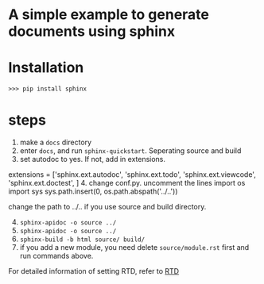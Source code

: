 # A simple example to generate documents using sphinx

# Installation
```
>>> pip install sphinx
```

# steps
1. make a `docs` directory
2. enter `docs`, and run `sphinx-quickstart`. Seperating source and build
3. set autodoc to yes. If not, add in extensions.

extensions = ['sphinx.ext.autodoc',
              'sphinx.ext.todo',
              'sphinx.ext.viewcode',
              'sphinx.ext.doctest',
              ]
4. change conf.py. uncomment the lines
import os
import sys
sys.path.insert(0, os.path.abspath('../..'))

change the path to ../.. if you use source and build directory.

4. `sphinx-apidoc -o source ../`
5. `sphinx-apidoc -o source ../`
6. `sphinx-build -b html source/ build/`
7. if you add a new module, you need delete `source/module.rst` first and run commands above.

For detailed information of setting RTD, refer to [RTD](https://docs.readthedocs.io/en/latest/webhooks.html)



